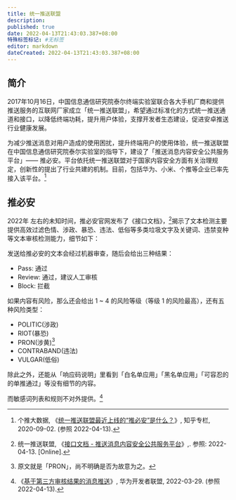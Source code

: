 ```yaml
---
title: 统一推送联盟
description:
published: true
date: 2022-04-13T21:43:03.387+08:00
特殊标签标记: #无标签
editor: markdown
dateCreated: 2022-04-13T21:43:03.387+08:00
---
```


## 简介

2017年10月16日，中国信息通信研究院泰尔终端实验室联合各大手机厂商和提供推送服务的互联网厂家成立「统一推送联盟」，希望通过标准化的方式统一推送通道和接口，以降低终端功耗，提升用户体验，支撑开发者生态建设，促进安卓推送行业健康发展。

为减少推送消息对用户造成的使用困扰，提升终端用户的使用体验，统一推送联盟在中国信息通信研究院泰尔实验室的指导下，建设了「推送消息内容安全公共服务平台」—— 推必安。平台依托统一推送联盟对于国家内容安全方面有关治理规定，创新性的提出了行业共建的机制。目前，包括华为、小米、个推等企业已率先接入该平台。[^212918180]

[^212918180]: 个推大数据, 《[统一推送联盟最近上线的“推必安”是什么？](https://web.archive.org/web/20220413152251/https://zhuanlan.zhihu.com/p/212918180)》, 知乎专栏, 2020-09-02. (参照 2022-04-13).

## 推必安

2022年 左右的未知时间，推必安官网发布了《接口文档》，[^13]揭示了文本检测主要提供高效过滤色情、涉政、暴恐、违法、低俗等多类垃圾文字及关键词、违禁变种等文本审核检测能力，细节如下：

[^13]: 统一推送联盟, 《[接口文档 - 推送消息内容安全公共服务平台](https://web.archive.org/web/20220413100918/https://public.tuibianchina.com/file/推送消息内容安全公共服务平台接口文档V1.3.pdf)》,. 参照: 2022-04-13. [Online].


发送给推必安的文本会经过机器审查，随后会给出三种结果：

+   Pass: 通过
+   Review: 通过，建议人工审核
+   Block: 拦截

如果内容有风险，那么还会给出 1 ~ 4 的风险等级（等级 1 的风险最高），还有五种风险类型：

+   POLITIC(涉政)
+   RIOT(暴恐)
+   PRON(涉黄)[^pron]
+   CONTRABAND(违法)
+   VULGAR(低俗)

[^pron]: 原文就是「PRON」，尚不明确是否为故意为之。

除此之外，还能从「响应码说明」里看到「白名单应用」「黑名单应用」「可容忍的的单推通过」等没有细节的内容。

而敏感词列表和规则不对外提供。[^3rd_review]

[^3rd_review]: 《[基于第三方审核结果的消息推送](https://web.archive.org/web/20220413094413/https://developer.huawei.com/consumer/cn/doc/development/HMSCore-Guides/android-3rd-party-review-0000001050166008)》, 华为开发者联盟, 2022-03-29. (参照 2022-04-13).
